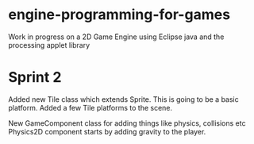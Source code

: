 # engine-programming-for-games
Work in progress on a 2D Game Engine using Eclipse java and the processing applet library

# Sprint 2
Added new Tile class which extends Sprite. This is going to be a basic platform.
Added a few Tile platforms to the scene.

New GameComponent class for adding things like physics, collisions etc
Physics2D component starts by adding gravity to the player.